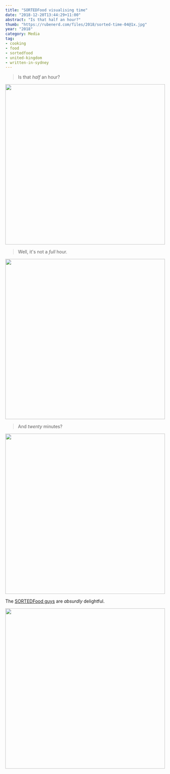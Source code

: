```yaml
---
title: "SORTEDFood visualising time"
date: "2018-12-20T13:44:29+11:00"
abstract: "Is that half an hour?"
thumb: "https://rubenerd.com/files/2018/sorted-time-04@1x.jpg"
year: "2018"
category: Media
tag:
- cooking
- food
- sortedfood
- united-kingdom
- written-in-sydney
---
```

> Is that *half* an hour?

<p><img src="https://rubenerd.com/files/2018/sorted-time-01@1x.jpg" srcset="https://rubenerd.com/files/2018/sorted-time-01@1x.jpg 1x, https://rubenerd.com/files/2018/sorted-time-01@2x.jpg 2x" alt="" style="width:500px" /></p>

> Well, it's not a *full* hour.

<p><img src="https://rubenerd.com/files/2018/sorted-time-02@1x.jpg" srcset="https://rubenerd.com/files/2018/sorted-time-02@1x.jpg 1x, https://rubenerd.com/files/2018/sorted-time-02@2x.jpg 2x" alt="" style="width:500px" /></p>

> And *twenty* minutes?

<p><img src="https://rubenerd.com/files/2018/sorted-time-03@1x.jpg" srcset="https://rubenerd.com/files/2018/sorted-time-03@1x.jpg 1x, https://rubenerd.com/files/2018/sorted-time-03@2x.jpg 2x" alt="" style="width:500px" /></p>

The [SORTEDFood guys] are *absurdly* delightful.

<p><img src="https://rubenerd.com/files/2018/sorted-time-04@1x.jpg" srcset="https://rubenerd.com/files/2018/sorted-time-04@1x.jpg 1x, https://rubenerd.com/files/2018/sorted-time-04@2x.jpg 2x" alt="" style="width:500px" /></p>

[SORTEDFood guys]: https://www.youtube.com/channel/UCfyehHM_eo4g5JUyWmms2LA
 

